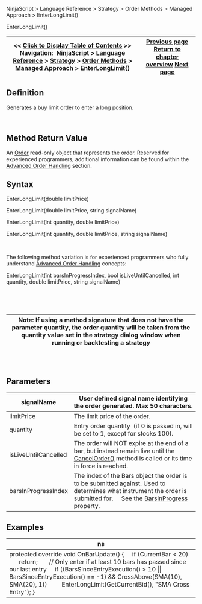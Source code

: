 ﻿


NinjaScript \> Language Reference \> Strategy \> Order Methods \> Managed Approach \> EnterLongLimit()






















EnterLongLimit()







| \<\< [Click to Display Table of Contents](enterlonglimit.md) \>\> **Navigation:**     [NinjaScript](ninjascript.md) \> [Language Reference](language_reference_wip.md) \> [Strategy](strategy.md) \> [Order Methods](order_methods.md) \> [Managed Approach](managed_approach.md) \> EnterLongLimit() | [Previous page](enterlong.md) [Return to chapter overview](managed_approach.md) [Next page](enterlongmit.md) |
| --- | --- |











## Definition


Generates a buy limit order to enter a long position.


 


## Method Return Value


An [Order](order.md) read\-only object that represents the order. Reserved for experienced programmers, additional information can be found within the [Advanced Order Handling](advanced_order_handling.md) section.


## 


## Syntax


EnterLongLimit(double limitPrice)  

EnterLongLimit(double limitPrice, string signalName)


EnterLongLimit(int quantity, double limitPrice)


EnterLongLimit(int quantity, double limitPrice, string signalName)


 


The following method variation is for experienced programmers who fully understand [Advanced Order Handling](advanced_order_handling.md) concepts:


EnterLongLimit(int barsInProgressIndex, bool isLiveUntilCancelled, int quantity, double limitPrice, string signalName)


 


 




| Note: If using a method signature that does not have the parameter quantity, the order quantity will be taken from the quantity value set in the strategy dialog window when running or backtesting a strategy |
| --- |



## 


 


## Parameters




| signalName | User defined signal name identifying the order generated. Max 50 characters. |
| --- | --- |
| limitPrice | The limit price of the order. |
| quantity | Entry order quantity  (if 0 is passed in, will be set to 1, except for stocks 100\). |
| isLiveUntilCancelled | The order will NOT expire at the end of a bar, but instead remain live until the [CancelOrder()](managed_cancelorder.md) method is called or its time in force is reached. |
| barsInProgressIndex | The index of the Bars object the order is to be submitted against. Used to determines what instrument the order is submitted for.      See the [BarsInProgress](barsinprogress.md) property. |



## 


## 


## Examples




| ns |
| --- |
| protected override void OnBarUpdate() {      if (CurrentBar \< 20)          return;        // Only enter if at least 10 bars has passed since our last entry      if ((BarsSinceEntryExecution() \> 10 \|\| BarsSinceEntryExecution() \=\= \-1) \&\& CrossAbove(SMA(10), SMA(20), 1))          EnterLongLimit(GetCurrentBid(), "SMA Cross Entry"); } |



 


## 








